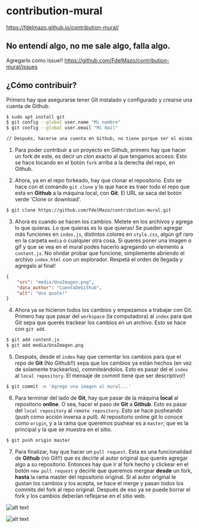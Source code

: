 # contribution-mural

https://fdelmazo.github.io/contribution-mural/

## No entendí algo, no me sale algo, falla algo.

Agregarlo como issue!! https://github.com/FdelMazo/contribution-mural/issues

## ¿Cómo contribuir?

Primero hay que asegurarse tener Git instalado y configurado y crearse una cuenta de Github.

```bash
$ sudo apt install git
$ git config --global user.name "Mi nombre"
$ git config --global user.email "Mi mail"

// Después, hacerse una cuenta en Github, no tiene porque ser el mismo nombre/mail.
```

1. Para poder contribuir a un proyecto en Github, primero hay que hacer un fork de este, es decir un clon exacto al que tengamos acceso. Esto se hace tocando en el botón `fork` arriba a la derecha del repo, en Github.

2. Ahora, ya en el repo forkeado, hay que clonar el repositorio. Esto se hace con el comando `git clone` y lo que hace es traer todo el repo que esta en **Github** a la máquina local, con **Git**. El URL se saca del botón verde 'Clone or download'.

```bash
$ git clone https://github.com/FdelMazo/contribution-mural.git
```

3.  Ahora es cuando se hacen los cambios. Metete en los archivos y agrega lo que quieras. Lo que quieras es lo que quieras! Se pueden agregar más funciones en `index.js`, distintos colores en `style.css`, algún gif raro en la carpeta `media` o cualquier otra cosa. Si querés poner una imagen o gif y que se vea en el mural podes hacerlo agregando un elemento a `content.js`. No olvidar probar que funcione, simplemente abriendo el archivo `index.html` con un explorador.  Respetá el orden de llegada y agregalo al final! 

```JSON
{
    "src": "media/UnaImagen.png",
    "data_author": "CuentaDeGithub",
    "alt": "Una quote!"
}
```

4. Ahora ya se hicieron todos los cambios y empezamos a trabajar con Git. Primero hay que pasar del `workspace` (la computadora) al `index` para que Git sepa que querés trackear los cambios en un archivo. Esto se hace con `git add`.

```bash
$ git add content.js
$ git add media/UnaImagen.png
```

5. Después, desde el `index` hay que cementar los cambios para que el repo de **Git** (No Github!!) sepa que los cambios ya están hechos (en vez de solamente trackearlos), commiteándolos. Esto es pasar del el `index` al `local repository`. El mensaje de commit tiene que ser descriptivo!!

```bash
$ git commit -m 'Agrego una imagen al mural...'
```

6. Para terminar del lado de **Git**, hay que pasar de la máquina **local** al repositorio **online**. O sea, hacer el paso de **Git** a **Github**. Esto es pasar del `local repository` al `remote repository`. Esto se hace pusheando (push como acción inversa a pull). Al repositorio online git lo conoce como `origin`, y a la rama que queremos pushear es a `master`, que es la principal y la que se muestra en el sitio.

```bash
$ git push origin master
```

7. Para finalizar, hay que hacer un `pull request`. Esta es una funcionalidad de **Github** (no Git!!) que es decirle al autor original que querés agregar algo a su repositorio. Entonces hay que ir al fork hecho y clickear en el botón `new pull request` y decirle que queremos mergear **desde** un fork, **hasta** la rama master del repositorio original. Si al autor original le gustan los cambios y los acepta, se hace el merge y pasan todos los commits del fork al repo original. Después de eso ya se puede borrar el fork y los cambios deberían reflejarse en el sitio web.


![alt text](https://images.osteele.com/2008/git-transport.png)

![alt text](https://www.patrickzahnd.ch/uploads/git-transport-v1.png)

